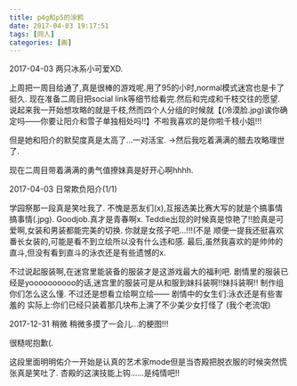 ```yaml
---
title: p4g和p5的涂鸦
date: 2017-04-03 19:17:51
tags: [同人]
categories: [画]
---
```

2017-04-03
两只冰系小可爱XD.

上周把一周目给通了,真是很棒的游戏呢.用了95的小时,normal模式迷宫也是卡了挺久.
现在准备二周目把social link等细节给看完.然后和完成和千枝交往的愿望.
说起来我一开始想攻略的就是千枝,然而四个人分组的时候就【(冷漠脸.jpg)诶你确定吗——你要让阳介和雪子单独相处吗!!】不啦我喜欢的是你啦千枝小姐!!!

但是她和阳介的默契度真是太高了…一对活宝.
->然后我吃着满满的醋去攻略理世了.

现在二周目带着满满的勇气值撩妹真是好开心啊hhhh.


2017-04-03
日常欺负阳介(1/1)

学园祭那一段真是笑吐我了.
不愧是恶友们(x),互报选美比赛大写的就是个搞事情搞事情(.jpg).
Goodjob.真才是青春啊x.
Teddie出现的时候真是惊艳了!!脸真是可爱啊,女装和男装都能完美的切换.
你就是女孩子吧…!!!(不是
顺便一提我还挺喜欢番长女装的,可能是看不到立绘所以没有什么违和感.
最后,虽然我喜欢的是帅帅的直斗,但没有看到直斗的泳衣还是有些遗憾的x.

不过说起服装啊,在迷宫里能装备的服装才是这游戏最大的福利吧.
剧情里的服装已经是yoooooooooo的话,迷宫里的服装可是从和服到妹抖装啊!!妹抖装啊!!
制作组你们怎么这么懂.
不过还是想看立绘啊立绘——
剧情中的女生们:泳衣还是有些害羞的
实际上:你们已经只装着那几块布上演了不少美少女打怪了
(我个老流氓)


2017-12-31
稍微 稍微多摸了一会儿…的梗图!!!

很糙呢抱歉(.

这段里面明明佑介一开始是认真的艺术家mode但是当杏殿把脱衣服的时候突然慌张真是笑吐了.
杏殿的这演技能上钩……是纯情吧!!
